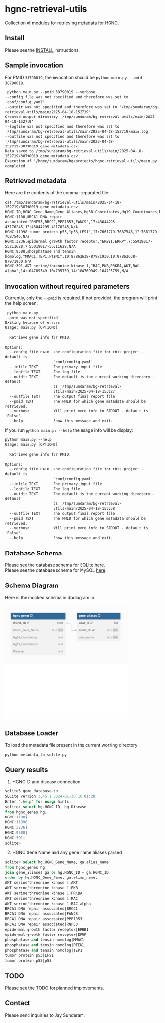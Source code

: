 # hgnc-retrieval-utils
Collection of modules for retrieving metadata for HGNC.


## Install

Please see the [INSTALL](docs/INSTALL.md) instructions.

## Sample invocation

For PMID `38790019`, the invocation should be `python main.py --pmid 38790019`.


```shell
 python main.py --pmid 38790019 --verbose
--config_file was not specified and therefore was set to 'conf/config.yaml'
--outdir was not specified and therefore was set to '/tmp/sundaram/bg-retrieval-utils/main/2025-04-18-152719'
Created output directory '/tmp/sundaram/bg-retrieval-utils/main/2025-04-18-152719'
--logfile was not specified and therefore was set to '/tmp/sundaram/bg-retrieval-utils/main/2025-04-18-152719/main.log'
--outfile was not specified and therefore was set to '/tmp/sundaram/bg-retrieval-utils/main/2025-04-18-152719/38790019_gene_metadata.csv'
Data saved to /tmp/sundaram/bg-retrieval-utils/main/2025-04-18-152719/38790019_gene_metadata.csv
Execution of '/home/sundaram/bg/projects/hgnc-retrieval-utils/main.py' completed
```

## Retrieved metadata


Here are the contents of the comma-separated file:


```shell
cat /tmp/sundaram/bg-retrieval-utils/main/2025-04-18-152719/38790019_gene_metadata.csv
HGNC_ID,HGNC_Gene_Name,Gene_Aliases,Hg38_Coordinates,Hg19_Coordinates,Disease
HGNC:1100,BRCA1 DNA repair associated,"RNF53,BRCC1,PPP1R53,FANCS",17:43044295-43170245,17:43044295-43170245,N/A
HGNC:11998,tumor protein p53,"p53,LFS1",17:7661779-7687546,17:7661779-7687546,N/A
HGNC:3236,epidermal growth factor receptor,"ERBB1,ERRP",7:55019017-55211628,7:55019017-55211628,N/A
HGNC:9588,phosphatase and tensin homolog,"MMAC1,TEP1,PTEN1",10:87862638-87971930,10:87862638-87971930,N/A
HGNC:391,AKT serine/threonine kinase 1,"RAC,PKB,PRKBA,AKT,RAC-alpha",14:104769349-104795759,14:104769349-104795759,N/A
```

## Invocation without required parameters

Currently, only the `--pmid` is required.
If not provided, the program will print the help screen:

```shell
 python main.py
--pmid was not specified
Exiting because of errors
Usage: main.py [OPTIONS]

  Retrieve gene info for PMID.

Options:
  --config_file PATH  The configuration file for this project - default is
                      'conf/config.yaml'
  --infile TEXT       The primary input file
  --logfile TEXT      The log file
  --outdir TEXT       The default is the current working directory - default
                      is '/tmp/sundaram/bg-retrieval-
                      utils/main/2025-04-18-153127'
  --outfile TEXT      The output final report file
  --pmid TEXT         The PMID for which gene metadata should be retrieved.
  --verbose           Will print more info to STDOUT - default is 'False'.
  --help              Show this message and exit.
```


If you run `python main.py --help` the usage info will be display:


```shell
python main.py --help                   
Usage: main.py [OPTIONS]

  Retrieve gene info for PMID.

Options:
  --config_file PATH  The configuration file for this project - default is
                      'conf/config.yaml'
  --infile TEXT       The primary input file
  --logfile TEXT      The log file
  --outdir TEXT       The default is the current working directory - default
                      is '/tmp/sundaram/bg-retrieval-
                      utils/main/2025-04-18-153238'
  --outfile TEXT      The output final report file
  --pmid TEXT         The PMID for which gene metadata should be retrieved.
  --verbose           Will print more info to STDOUT - default is 'False'.
  --help              Show this message and exit.
```

## Database Schema

Please see the database schema for SQLite [here](database/create_table.sqlite.ddl.sql).<br>
Please see the database schema for MySQL [here](database/create_table.mysql.ddl.sql).<br>

## Schema Diagram

Here is the mocked schema in dbdiagram.io:<br>
<br>
<img src="docs/schema.png" width="400" alt="Database schema">

## Database Loader

To load the metadata file present in the current working directory:

```shell
python metadata_to_sqlite.py 
```


## Query results

1. HGNC ID and disease connection

```sql
sqlite3 gene_database.db                   
SQLite version 3.45.1 2024-01-30 16:01:20
Enter ".help" for usage hints.
sqlite> select hg.HGNC_ID, hg.Disease
from hgnc_genes hg;
HGNC:1100|
HGNC:11998|
HGNC:3236|
HGNC:9588|
HGNC:391|
sqlite> 
```

2. HGNC Gene Name and any gene name aliases parsed

```sql
sqlite> select hg.HGNC_Gene_Name, ga.alias_name
from hgnc_genes hg
join gene_aliases ga on hg.HGNC_ID = ga.HGNC_ID
order by hg.HGNC_Gene_Name, ga.alias_name;
AKT serine/threonine kinase 1|AKT
AKT serine/threonine kinase 1|PKB
AKT serine/threonine kinase 1|PRKBA
AKT serine/threonine kinase 1|RAC
AKT serine/threonine kinase 1|RAC-alpha
BRCA1 DNA repair associated|BRCC1
BRCA1 DNA repair associated|FANCS
BRCA1 DNA repair associated|PPP1R53
BRCA1 DNA repair associated|RNF53
epidermal growth factor receptor|ERBB1
epidermal growth factor receptor|ERRP
phosphatase and tensin homolog|MMAC1
phosphatase and tensin homolog|PTEN1
phosphatase and tensin homolog|TEP1
tumor protein p53|LFS1
tumor protein p53|p53
```



## TODO

Please see the [TODO](docs/TODO.md) for planned improvements.

## Contact

Please send inquiries to Jay Sundaram.